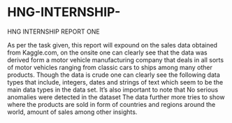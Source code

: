 # HNG-INTERNSHIP-
HNG INTERNSHIP REPORT ONE

As per the task given, this report will expound on the sales data obtained from Kaggle.com, on the onsite one can clearly see that the data was derived form a motor vehicle manufacturing company that deals in all sorts of motor vehicles ranging from classic cars to ships among many other products.
Though the data is crude one can clearly see the following data types that include, integers, dates and strings of text which seem to be the main data types in the data set. It’s also important to note that No serious anomalies were detected in the dataset
The data further more tries to show where the products are sold in form of countries and regions around the world, amount of sales among other insights.
